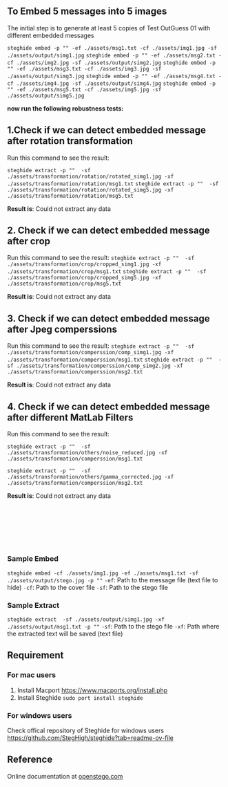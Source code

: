 ## To Embed 5 messages into 5 images
The initial step is to generate at least 5 copies of Test OutGuess 01 with different embedded messages

`steghide embed -p "" -ef ./assets/msg1.txt -cf ./assets/img1.jpg -sf ./assets/output/simg1.jpg`
`steghide embed -p "" -ef ./assets/msg2.txt -cf ./assets/img2.jpg -sf ./assets/output/simg2.jpg`
`steghide embed -p "" -ef ./assets/msg3.txt -cf ./assets/img3.jpg -sf ./assets/output/simg3.jpg`
`steghide embed -p "" -ef ./assets/msg4.txt -cf ./assets/img4.jpg -sf ./assets/output/simg4.jpg`
`steghide embed -p "" -ef ./assets/msg5.txt -cf ./assets/img5.jpg -sf ./assets/output/simg5.jpg`

**now run the following robustness tests:**

## 1.Check if we can detect embedded message after rotation transformation
Run this command to see the result:

`steghide extract -p ""  -sf ./assets/transformation/rotation/rotated_simg1.jpg -xf ./assets/transformation/rotation/msg1.txt` 
`steghide extract -p ""  -sf ./assets/transformation/rotation/rotated_simg5.jpg -xf ./assets/transformation/rotation/msg5.txt`

**Result is**: Could not extract any data


## 2. Check if we can detect embedded message after crop
Run this command to see the result:
`steghide extract -p ""  -sf ./assets/transformation/crop/cropped_simg1.jpg -xf ./assets/transformation/crop/msg1.txt` 
`steghide extract -p ""  -sf ./assets/transformation/crop/cropped_simg5.jpg -xf ./assets/transformation/crop/msg5.txt`

**Result is**: Could not extract any data

## 3. Check if we can detect embedded message after Jpeg comperssions
Run this command to see the result:
`steghide extract -p ""  -sf ./assets/transformation/comperssion/comp_simg1.jpg -xf ./assets/transformation/comperssion/msg1.txt` 
`steghide extract -p ""  -sf ./assets/transformation/comperssion/comp_simg2.jpg -xf ./assets/transformation/comperssion/msg2.txt`

**Result is**: Could not extract any data



## 4. Check if we can detect embedded message after different MatLab Filters
Run this command to see the result:

`steghide extract -p ""  -sf ./assets/transformation/others/noise_reduced.jpg -xf ./assets/transformation/comperssion/msg1.txt`

`steghide extract -p ""  -sf ./assets/transformation/others/gamma_corrected.jpg -xf ./assets/transformation/comperssion/msg2.txt`

**Result is**: Could not extract any data

<br><br><br>
---
### Sample Embed 

`steghide embed -cf ./assets/img1.jpg -ef ./assets/msg1.txt -sf ./assets/output/stego.jpg -p ""`
`-ef`: Path to the message file (text file to hide)
`-cf`: Path to the cover file
`-sf`: Path to the stego file

### Sample Extract 
`steghide extract  -sf ./assets/output/simg1.jpg -xf ./assets/output/msg1.txt -p ""`
`-sf`: Path to the stego file
`-xf`: Path where the extracted text will be saved (text file)

## Requirement
### For mac users
1. Install Macport <a href="https://www.macports.org/install.php">https://www.macports.org/install.php</a>
2. Install Steghide `sudo port install steghide`
### For windows users
Check offical repository of Steghide for windows users <a href="https://github.com/StegHigh/steghide?tab=readme-ov-file">https://github.com/StegHigh/steghide?tab=readme-ov-file</a>

## Reference 
Online documentation at [openstego.com](https://www.openstego.com/cmdline.html)

